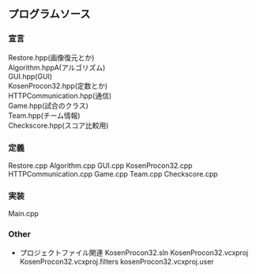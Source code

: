 ## プログラムソース
### 宣言
Restore.hpp(画像復元とか)  
Algorithm.hppA(アルゴリズム)  
GUI.hpp(GUI)  
KosenProcon32.hpp(定数とか)  
HTTPCommunication.hpp(通信)  
Game.hpp(試合のクラス)  
Team.hpp(チーム情報)  
Checkscore.hpp(スコア比較用)  

### 定義
Restore.cpp
Algorithm.cpp
GUI.cpp
KosenProcon32.cpp
HTTPCommunication.cpp
Game.cpp
Team.cpp
Checkscore.cpp

### 実装
Main.cpp

### Other
* プロジェクトファイル関連
KosenProcon32.sln
KosenProcon32.vcxproj
KosenProcon32.vcxproj.filters
kosenProcon32.vcxproj.user
